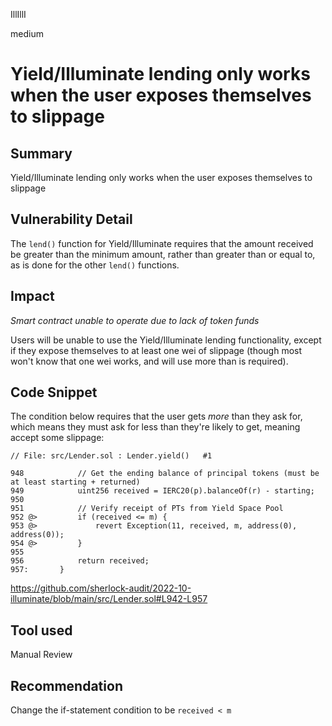 IllIllI

medium

# Yield/Illuminate lending only works when the user exposes themselves to slippage

## Summary

Yield/Illuminate lending only works when the user exposes themselves to slippage


## Vulnerability Detail

The `lend()` function for Yield/Illuminate requires that the amount received be greater than the minimum amount, rather than greater than or equal to, as is done for the other `lend()` functions.


## Impact

_Smart contract unable to operate due to lack of token funds_

Users will be unable to use the Yield/Illuminate lending functionality, except if they expose themselves to at least one wei of slippage (though most won't know that one wei works, and will use more than is required).


## Code Snippet

The condition below requires that the user gets _more_ than they ask for, which means they must ask for less than they're likely to get, meaning accept some slippage:
```solidity
// File: src/Lender.sol : Lender.yield()   #1

948            // Get the ending balance of principal tokens (must be at least starting + returned)
949            uint256 received = IERC20(p).balanceOf(r) - starting;
950    
951            // Verify receipt of PTs from Yield Space Pool
952 @>         if (received <= m) {
953 @>             revert Exception(11, received, m, address(0), address(0));
954 @>         }
955    
956            return received;
957:       }
```
https://github.com/sherlock-audit/2022-10-illuminate/blob/main/src/Lender.sol#L942-L957


## Tool used

Manual Review


## Recommendation

Change the if-statement condition to be `received < m`


